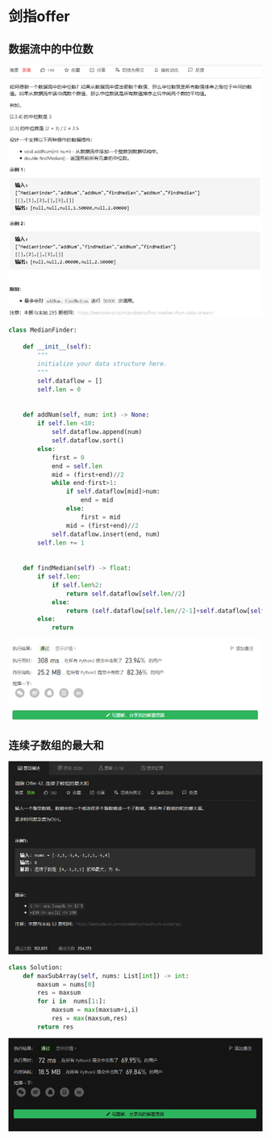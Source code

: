 # 剑指offer

## 数据流中的中位数

![](./images/041.png)

```python
class MedianFinder:

    def __init__(self):
        """
        initialize your data structure here.
        """
        self.dataflow = []
        self.len = 0


    def addNum(self, num: int) -> None:
        if self.len <10:
            self.dataflow.append(num)
            self.dataflow.sort()
        else:
            first = 0
            end = self.len
            mid = (first+end)//2
            while end-first>1:
                if self.dataflow[mid]>num:
                    end = mid
                else:
                    first = mid
                mid = (first+end)//2
            self.dataflow.insert(end, num)
        self.len += 1
        

    def findMedian(self) -> float:
        if self.len:
            if self.len%2:
                return self.dataflow[self.len//2]  
            else:
                return (self.dataflow[self.len//2-1]+self.dataflow[self.len//2])/2
        else:
            return
```

![](./images/041_.png)

## 连续子数组的最大和

![](./images/042.png)

```python
class Solution:
    def maxSubArray(self, nums: List[int]) -> int:
        maxsum = nums[0]
        res = maxsum
        for i in  nums[1:]:
            maxsum = max(maxsum+i,i)
            res = max(maxsum,res)
        return res
```

![](./images/042_.png)

## 

![]()

```python

```

![]()

## 

![]()

```python

```

![]()

## 

![]()

```python

```

![]()